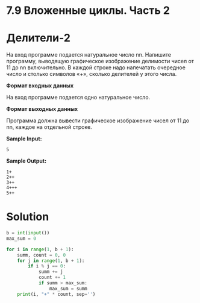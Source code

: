 # 7.9 Вложенные циклы. Часть 2

# Делители-2

На вход программе подается натуральное число nn. Напишите программу, выводящую графическое изображение делимости чисел
от 11 до nn включительно. В каждой строке надо напечатать очередное число и столько символов «+», сколько делителей у
этого числа.

**Формат входных данных**

На вход программе подается одно натуральное число.

**Формат выходных данных**

Программа должна вывести графическое изображение чисел от 11 до nn, каждое на отдельной строке.

**Sample Input:**

```
5
```

**Sample Output:**

```
1+
2++
3++
4+++
5++
```

# Solution

```python
b = int(input())
max_sum = 0

for i in range(1, b + 1):
    summ, count = 0, 0
    for j in range(1, b + 1):
        if i % j == 0:
            summ += j
            count += 1
            if summ > max_sum:
                max_sum = summ
    print(i, "+" * count, sep='')
```